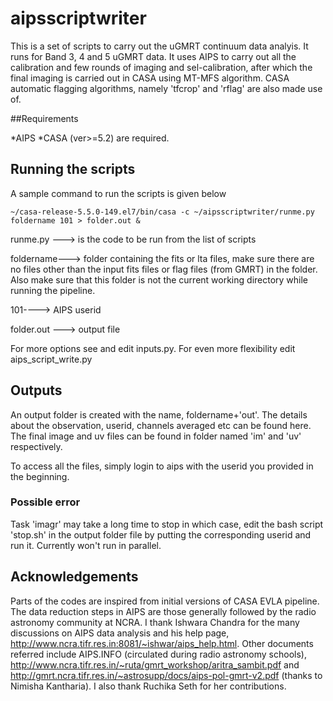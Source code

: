 # aipsscriptwriter

This is a set of scripts to carry out the uGMRT continuum data analyis. It runs for Band 3, 4 and 5 uGMRT data.
It uses AIPS to carry out all the calibration and few rounds of imaging and sel-calibration, after which the final imaging is carried out in CASA using MT-MFS algorithm. CASA automatic flagging algorithms, namely 'tfcrop' and 'rflag' are also made use of.

##Requirements

*AIPS 
*CASA (ver>=5.2) are required. 



## Running the scripts
A sample command to run the scripts is given below
```
~/casa-release-5.5.0-149.el7/bin/casa -c ~/aipsscriptwriter/runme.py foldername 101 > folder.out &
```

runme.py ---> is the code to be run from the list of scripts

foldername---> folder containing the fits or lta files, make sure there are no files other than the input fits files or flag files (from GMRT) in the folder. Also make sure that this folder is not the current working directory while running the pipeline.

101----> AIPS userid

folder.out ---> output file

For more options see and edit inputs.py.
For even more flexibility edit aips_script_write.py

## Outputs

An output folder is created with the name, foldername+'out'. The details about the observation, userid, channels averaged etc can be found here. The final image and uv files can be found in folder named 'im' and 'uv' respectively. 

To access all the files, simply login to aips with the userid you provided in the beginning.



### Possible error

Task 'imagr' may take a long time to stop in which case, edit the bash script 'stop.sh' in the output folder file by putting the corresponding userid and run it.
Currently won't run in parallel.

## Acknowledgements

Parts of the codes are inspired from initial versions of CASA EVLA pipeline. 
The data reduction steps in AIPS are those generally followed by the radio astronomy community at NCRA.
I thank Ishwara Chandra for the many discussions on AIPS data analysis and his help page,
http://www.ncra.tifr.res.in:8081/~ishwar/aips_help.html.
Other documents referred include AIPS.INFO (circulated during radio astronomy schools), http://www.ncra.tifr.res.in/~ruta/gmrt_workshop/aritra_sambit.pdf and http://gmrt.ncra.tifr.res.in/~astrosupp/docs/aips-pol-gmrt-v2.pdf (thanks to Nimisha Kantharia).
I also thank Ruchika Seth for her contributions.







